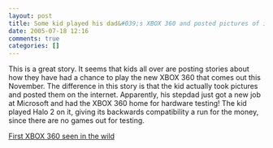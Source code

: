 ```yaml
---
layout: post
title: Some kid played his dad&#039;s XBOX 360 and posted pictures of it!
date: 2005-07-18 12:16
comments: true
categories: []
---
```

This is a great story. It seems that kids all over are posting stories about how they have had a chance to play the new XBOX 360 that comes out this November. The difference in this story is that the kid actually took pictures and posted them on the internet. Apparently, his stepdad just got a new job at Microsoft and had the XBOX 360 home for hardware testing! The kid played Halo 2 on it, giving its backwards compatibility a run for the money, since there are no games out for testing.

<a href="http://www.360hacker.net/articles/07-18-2005/first-xbox-360-seen-in-the-wild/">First XBOX 360 seen in the wild</a>
